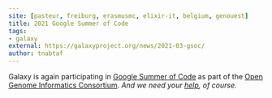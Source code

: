 ```yaml
---
site: [pasteur, freiburg, erasmusmc, elixir-it, belgium, genouest]
title: 2021 Google Summer of Code
tags: 
- galaxy
external: https://galaxyproject.org/news/2021-03-gsoc/
author: tnabtaf
---
```


Galaxy is again participating in [Google Summer of Code](https://summerofcode.withgoogle.com/) as part of the [Open Genome Informatics Consortium](http://gmod.org/wiki/GSoC). *And we need your [help](https://galaxyproject.org/news/2021-03-gsoc/#how-to-help), of course.*
